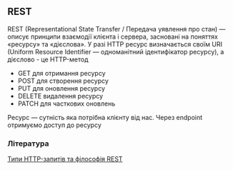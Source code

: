 ## REST

REST (Representational State Transfer / Передача уявлення про стан) — описує принципи взаємодії клієнта і сервера, засновані на поняттях «ресурсу» та «дієслова». У разі HTTP ресурс визначається своїм URI (Uniform Resource Identifier — одноманітний ідентифікатор ресурсу), а дієслово - це HTTP-метод

-   GET для отримання ресурсу
-   POST для створення ресурсу
-   PUT для оновлення ресурсу
-   DELETE видалення ресурсу
-   PATCH для часткових оновлень

Ресурс — сутність яка потрібна клієнту від нас. Через endpoint отримуємо доступ до ресурсу

### Література

<a href="https://habr.com/ru/post/50147/">Типи HTTP-запитів та філософія REST</a>
